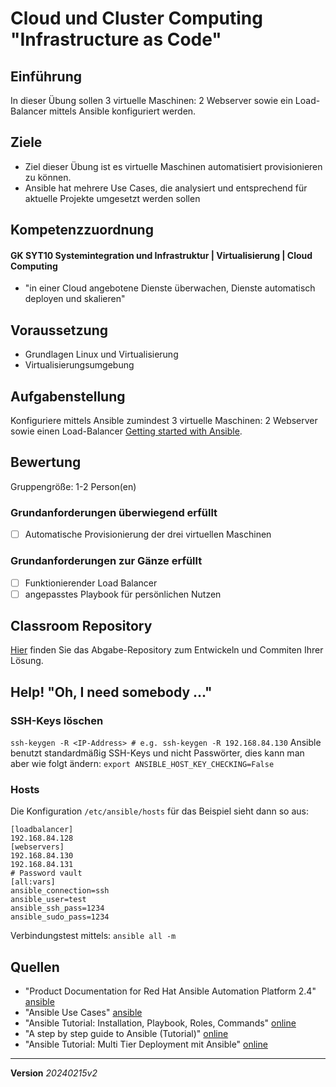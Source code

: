 # Cloud und Cluster Computing "Infrastructure as Code"

## Einführung
In dieser Übung sollen 3 virtuelle Maschinen: 2 Webserver sowie ein Load-Balancer mittels Ansible konfiguriert werden.

## Ziele
- Ziel dieser Übung ist es virtuelle Maschinen automatisiert provisionieren zu können.
- Ansible hat mehrere Use Cases, die analysiert und entsprechend für aktuelle Projekte umgesetzt werden sollen

## Kompetenzzuordnung

#### GK SYT10 Systemintegration und Infrastruktur | Virtualisierung | Cloud Computing
- "in einer Cloud angebotene Dienste überwachen, Dienste automatisch deployen und skalieren"

## Voraussetzung
* Grundlagen Linux und Virtualisierung
* Virtualisierungsumgebung

## Aufgabenstellung

Konfiguriere mittels Ansible zumindest 3 virtuelle Maschinen: 2 Webserver sowie einen Load-Balancer [Getting started with Ansible](https://docs.ansible.com/ansible/latest/getting_started/index.html). 

## Bewertung

Gruppengröße: 1-2 Person(en)

### Grundanforderungen überwiegend erfüllt

 - [ ] Automatische Provisionierung der drei virtuellen Maschinen

### Grundanforderungen zur Gänze erfüllt

 - [ ] Funktionierender Load Balancer
 - [ ] angepasstes Playbook für persönlichen Nutzen

## Classroom Repository

[Hier](https://classroom.github.com/a/1Ds9Zdnv) finden Sie das Abgabe-Repository zum Entwickeln und Commiten Ihrer Lösung.

## Help! "Oh, I need somebody ..."

### SSH-Keys löschen
`ssh-keygen -R <IP-Address> # e.g. ssh-keygen -R 192.168.84.130`
Ansible benutzt standardmäßig SSH-Keys und nicht Passwörter, dies kann man aber wie folgt ändern:
`export ANSIBLE_HOST_KEY_CHECKING=False`

### Hosts
Die Konfiguration `/etc/ansible/hosts` für das Beispiel sieht dann so aus:
```
[loadbalancer]
192.168.84.128
[webservers]
192.168.84.130
192.168.84.131
# Password vault
[all:vars]
ansible_connection=ssh
ansible_user=test
ansible_ssh_pass=1234
ansible_sudo_pass=1234
```
Verbindungstest mittels: `ansible all -m`

## Quellen
- "Product Documentation for Red Hat Ansible Automation Platform 2.4" [ansible](https://access.redhat.com/documentation/en-us/red_hat_ansible_automation_platform/2.4)
- "Ansible Use Cases" [ansible](https://www.redhat.com/en/technologies/management/ansible/use-cases)
- "Ansible Tutorial: Installation, Playbook, Roles, Commands" [online](https://www.guru99.com/ansible-tutorial.html)
- "A step by step guide to Ansible (Tutorial)" [online](https://www.ssdnodes.com/blog/step-by-step-ansible-guide/)
- "Ansible Tutorial: Multi Tier Deployment mit Ansible" [online](https://entwickler.de/devops/ansible-tutorial-multi-tier-deployment-mit-ansible/)

---
**Version** *20240215v2*


